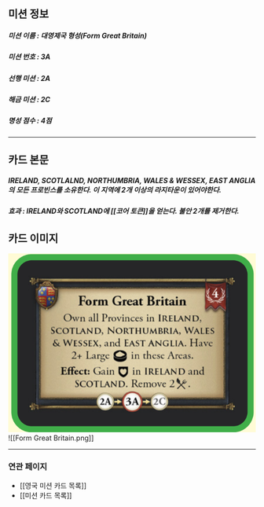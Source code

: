 ## 미션 정보
##### 미션 이름 : 대영제국 형성(Form Great Britain)
##### 미션 번호 : 3A
##### 선행 미션 : 2A
##### 해금 미션 : 2C
##### 명성 점수 : 4점
---
## 카드 본문
##### IRELAND, SCOTLALND, NORTHUMBRIA, WALES & WESSEX, EAST ANGLIA의 모든 프로빈스를 소유한다. 이 지역에 2개 이상의 라지타운이 있어야한다.
##### *효과*  : IRELAND와 SCOTLAND에 [[코어 토큰]]을 얻는다. 불안 2개를 제거한다.

## 카드 이미지
<img src="\Assets\Form Great Britain.png"/>
![[Form Great Britain.png]]

--- 

### 연관 페이지
- [[영국 미션 카드 목록]]
- [[미션 카드 목록]]

